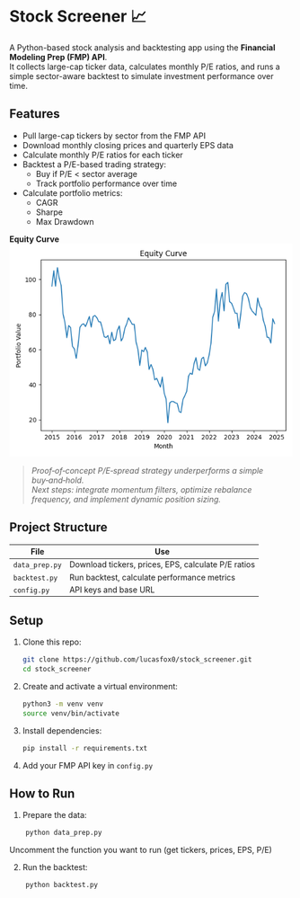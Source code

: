 # Stock Screener 📈

A Python-based stock analysis and backtesting app using the **Financial Modeling Prep (FMP) API**.  
It collects large-cap ticker data, calculates monthly P/E ratios, and runs a simple sector-aware backtest to simulate investment performance over time.

## Features
- Pull large-cap tickers by sector from the FMP API
- Download monthly closing prices and quarterly EPS data
- Calculate monthly P/E ratios for each ticker
- Backtest a P/E-based trading strategy:
	- Buy if P/E < sector average
	- Track portfolio performance over time
- Calculate portfolio metrics:
	- CAGR
	- Sharpe
	- Max Drawdown

**Equity Curve**  
![equity_curve.png](equity_curve.png)  
> *Proof‑of‑concept P/E‑spread strategy underperforms a simple buy‑and‑hold.  
> Next steps: integrate momentum filters, optimize rebalance frequency, and implement dynamic position sizing.*

## Project Structure

| File           | Use                                                 |
| -------------- | --------------------------------------------------- |
| `data_prep.py` | Download tickers, prices, EPS, calculate P/E ratios |
| `backtest.py`  | Run backtest, calculate performance metrics         |
| `config.py`    | API keys and base URL                               |

## Setup

1. Clone this repo:

    ```bash
    git clone https://github.com/lucasfox0/stock_screener.git
    cd stock_screener
    ```

2. Create and activate a virtual environment:

    ```bash
    python3 -m venv venv
    source venv/bin/activate
    ```

3. Install dependencies:

    ```bash
    pip install -r requirements.txt
    ```

4. Add your FMP API key in `config.py`

## How to Run

1. Prepare the data:
```bash
	python data_prep.py
```
Uncomment the function you want to run (get tickers, prices, EPS, P/E)

2. Run the backtest:
```bash
	python backtest.py
```